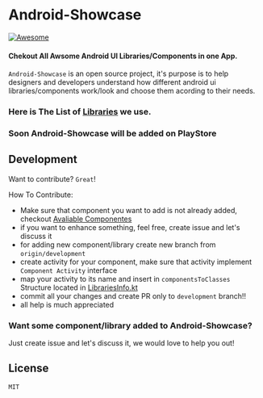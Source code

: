 # Android-Showcase
[![Awesome](https://cdn.rawgit.com/sindresorhus/awesome/d7305f38d29fed78fa85652e3a63e154dd8e8829/media/badge.svg)](https://github.com/dudupopkhadze/Android-Showcase)

#### Chekout All Awsome Android UI Libraries/Components in one App.


`Android-Showcase` is an  open source project, it's purpose is to  help designers and developers understand how different android ui libraries/components work/look and choose them acording to their needs.

### Here is The List of [Libraries](https://github.com/dudupopkhadze/Android-Showcase/blob/development/libraries.md) we use.

### Soon Android-Showcase will be added on PlayStore


## Development

Want to contribute? `Great`!

How To Contribute:
  - Make sure that component you want to add is not already added, checkout [Avaliable Componentes](https://github.com/dudupopkhadze/Android-Showcase/blob/development/libraries.md)
  - if you want to enhance something, feel free, create issue and let's discuss it 
  - for adding new component/library create new branch from `origin/development`
  - create activity for your component, make sure that activity implement `Component Activity` interface
  - map your activity to its name and insert in `componentsToClasses` Structure located in [LibrariesInfo.kt](https://github.com/dudupopkhadze/Android-Showcase/blob/development/app/src/main/java/com/example/androidshowcase/data/LibrariesInfo.kt)
  - commit all your changes and create PR only to `development` branch!! 
  - all help is much appreciated


### Want some component/library added to Android-Showcase?
  Just create issue and let's discuss it, we would love to help you out!

License
----------------------------
    MIT


